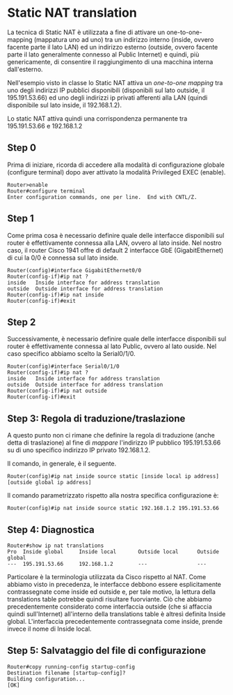 # Static NAT translation

La tecnica di Static NAT è utilizzata a fine di attivare un one-to-one-mapping (mappatura uno ad uno) tra un indirizzo interno (inside, ovvero facente parte il lato LAN) ed un indirizzo esterno (outside, ovvero facente parte il lato generalmente connesso al Public Internet) e quindi, più genericamente, di consentire il raggiungimento di una macchina interna dall'esterno.

Nell'esempio visto in classe lo Static NAT attiva un *one-to-one mapping* tra uno degli indirizzi IP pubblici disponibili (disponibili sul lato outside, il 195.191.53.66) ed uno degli indirizzi ip privati afferenti alla LAN (quindi disponibile sul lato inside, il 192.168.1.2).

Lo static NAT attiva quindi una corrispondenza permanente tra 195.191.53.66 e 192.168.1.2

## Step 0

Prima di iniziare, ricorda di accedere alla modalità di configurazione globale (configure terminal) dopo aver attivato la modalità Privileged EXEC (enable).

    Router>enable
    Router#configure terminal
    Enter configuration commands, one per line.  End with CNTL/Z.

## Step 1

Come prima cosa è necessario definire quale delle interfacce disponibili sul router è effettivamente connessa alla LAN, ovvero al lato inside.
Nel nostro caso, il router Cisco 1941 offre di default 2 interfacce GbE (GigabitEthernet) di cui la 0/0 è connessa sul lato inside.

    Router(config)#interface GigabitEthernet0/0
    Router(config-if)#ip nat ?
    inside   Inside interface for address translation
    outside  Outside interface for address translation
    Router(config-if)#ip nat inside
    Router(config-if)#exit

## Step 2

Successivamente, è necessario definire quale delle interfacce disponibili sul router è effettivamente connessa al lato Public, ovvero al lato ouside. Nel caso specifico abbiamo scelto la Serial0/1/0.

    Router(config)#interface Serial0/1/0
    Router(config-if)#ip nat ?
    inside   Inside interface for address translation
    outside  Outside interface for address translation
    Router(config-if)#ip nat outside
    Router(config-if)#exit

## Step 3: Regola di traduzione/traslazione

A questo punto non ci rimane che definire la regola di traduzione (anche detta di traslazione) al fine di *mappare* l'indirizzo IP pubblico 195.191.53.66 su di uno specifico indirizzo IP privato 192.168.1.2.

Il comando, in generale, è il seguente.

    Router(config)#ip nat inside source static [inside local ip address] [outside global ip address]

Il comando parametrizzato rispetto alla nostra specifica configurazione è:

    Router(config)#ip nat inside source static 192.168.1.2 195.191.53.66

## Step 4: Diagnostica

    Router#show ip nat translations
    Pro  Inside global     Inside local       Outside local      Outside global
    ---  195.191.53.66     192.168.1.2        ---                ---

Particolare è la terminologia utilizzata da Cisco rispetto al NAT. Come abbiamo visto in precedenza, le interfacce debbono essere esplicitamente contrassegnate come inside ed outside e, per tale motivo, la lettura della translations table potrebbe quindi risultare fuorviante. Ciò che abbiamo precedentemente considerato come interfaccia outside (che si affaccia quindi sull'Internet) all'interno della translations table è altresì definita Inside global. L'interfaccia precedentemente contrassegnata come inside, prende invece il nome di Inside local.

## Step 5: Salvataggio del file di configurazione

    Router#copy running-config startup-config
    Destination filename [startup-config]?
    Building configuration...
    [OK]

